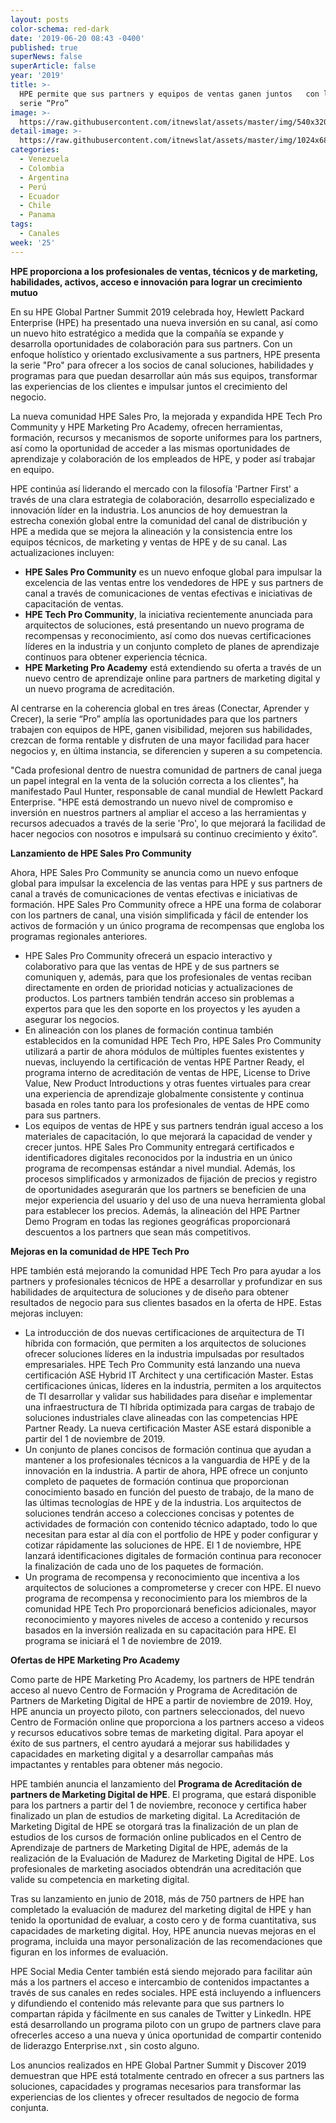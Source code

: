 ```yaml
---
layout: posts
color-schema: red-dark
date: '2019-06-20 08:43 -0400'
published: true
superNews: false
superArticle: false
year: '2019'
title: >-
  HPE permite que sus partners y equipos de ventas ganen juntos   con la nueva
  serie “Pro”
image: >-
  https://raw.githubusercontent.com/itnewslat/assets/master/img/540x320/Alianzas-Acuerdos-p.jpg
detail-image: >-
  https://raw.githubusercontent.com/itnewslat/assets/master/img/1024x680/Alianzas-Acuerdos-g.jpg
categories:
  - Venezuela
  - Colombia
  - Argentina
  - Perú
  - Ecuador
  - Chile
  - Panama
tags:
  - Canales
week: '25'
---
```

**HPE proporciona a los profesionales de ventas, técnicos y de marketing, habilidades, activos, acceso e innovación para lograr un crecimiento mutuo**

En su HPE Global Partner Summit 2019 celebrada hoy, Hewlett Packard Enterprise (HPE) ha presentado una nueva inversión en su canal, así como un nuevo hito estratégico a medida que la compañía se expande y desarrolla oportunidades de colaboración para sus partners. Con un enfoque holístico y orientado exclusivamente a sus partners, HPE presenta la serie "Pro" para ofrecer a los socios de canal soluciones, habilidades y programas para que puedan desarrollar aún más sus equipos, transformar las experiencias de los clientes e impulsar juntos el crecimiento del negocio. 

La nueva comunidad HPE Sales Pro, la mejorada y expandida HPE Tech Pro Community y HPE Marketing Pro Academy, ofrecen herramientas, formación, recursos y mecanismos de soporte uniformes para los partners, así como la oportunidad de acceder a las mismas oportunidades de aprendizaje y colaboración de los empleados de HPE, y poder así trabajar en equipo.

HPE continúa así liderando el mercado con la filosofía 'Partner First' a través de una clara estrategia de colaboración, desarrollo especializado e innovación líder en la industria. Los anuncios de hoy demuestran la estrecha conexión global entre la comunidad del canal de distribución y HPE a medida que se mejora la alineación y la consistencia entre los equipos técnicos, de marketing y ventas de HPE y de su canal. Las actualizaciones incluyen:

- **HPE Sales Pro Community** es un nuevo enfoque global para impulsar la excelencia de las ventas entre los vendedores de HPE y sus partners de canal a través de comunicaciones de ventas efectivas e iniciativas de capacitación de ventas.
- **HPE Tech Pro Community**, la iniciativa recientemente anunciada para arquitectos de soluciones, está presentando un nuevo programa de recompensas y reconocimiento, así como dos nuevas certificaciones líderes en la industria y un conjunto completo de planes de aprendizaje continuos para obtener experiencia técnica.
- **HPE Marketing Pro Academy** está extendiendo su oferta a través de un nuevo centro de aprendizaje online para partners de marketing digital y un nuevo programa de acreditación.

Al centrarse en la coherencia global en tres áreas (Conectar, Aprender y Crecer), la serie “Pro” amplía las oportunidades para que los partners trabajen con equipos de HPE, ganen visibilidad, mejoren sus habilidades, crezcan de forma rentable y disfruten de una mayor facilidad para hacer negocios y, en última instancia, se diferencien y superen a su competencia.

"Cada profesional dentro de nuestra comunidad de partners de canal juega un papel integral en la venta de la solución correcta a los clientes", ha manifestado Paul Hunter, responsable de canal mundial de Hewlett Packard Enterprise. "HPE está demostrando un nuevo nivel de compromiso e inversión en nuestros partners al ampliar el acceso a las herramientas y recursos adecuados a través de la serie 'Pro', lo que mejorará la facilidad de hacer negocios con nosotros e impulsará su continuo crecimiento y éxito”.

**Lanzamiento de HPE Sales Pro Community**

Ahora, HPE Sales Pro Community se anuncia como un nuevo enfoque global para impulsar la excelencia de las ventas para HPE y sus partners de canal a través de comunicaciones de ventas efectivas e iniciativas de formación. HPE Sales Pro Community ofrece a HPE una forma de colaborar con los partners de canal, una visión simplificada y fácil de entender los activos de formación y un único programa de recompensas que engloba los programas regionales anteriores.

- HPE Sales Pro Community ofrecerá un espacio interactivo y colaborativo para que las ventas de HPE y de sus partners se comuniquen y, además, para que los profesionales de ventas reciban directamente en orden de prioridad noticias y actualizaciones de productos. Los partners también tendrán acceso sin problemas a expertos para que les den soporte en los proyectos y les ayuden a asegurar los negocios.
- En alineación con los planes de formación continua también establecidos en la comunidad HPE Tech Pro, HPE Sales Pro Community utilizará a partir de ahora módulos de múltiples fuentes existentes y nuevas, incluyendo la certificación de ventas HPE Partner Ready, el programa interno de acreditación de ventas de HPE, License to Drive Value, New Product Introductions y otras fuentes virtuales para crear una experiencia de aprendizaje globalmente consistente y continua basada en roles tanto para los profesionales de ventas de HPE como para sus partners.
- Los equipos de ventas de HPE y sus partners tendrán igual acceso a los materiales de capacitación, lo que mejorará la capacidad de vender y crecer juntos. HPE Sales Pro Community entregará certificados e identificadores digitales reconocidos por la industria en un único programa de recompensas estándar a nivel mundial. Además, los procesos simplificados y armonizados de fijación de precios y registro de oportunidades asegurarán que los partners se beneficien de una mejor experiencia del usuario y del uso de una nueva herramienta global para establecer los precios. Además, la alineación del HPE Partner Demo Program en todas las regiones geográficas proporcionará descuentos a los partners que sean más competitivos.

**Mejoras en la comunidad de HPE Tech Pro**

HPE también está mejorando la comunidad HPE Tech Pro para ayudar a los partners y profesionales técnicos de HPE a desarrollar y profundizar en sus habilidades de arquitectura de soluciones y de diseño para obtener resultados de negocio para sus clientes basados en la oferta de HPE. Estas mejoras incluyen:

- La introducción de dos nuevas certificaciones de arquitectura de TI híbrida con formación, que permiten a los arquitectos de soluciones ofrecer soluciones líderes en la industria impulsadas por resultados empresariales. HPE Tech Pro Community está lanzando una nueva certificación ASE Hybrid IT Architect y una certificación Master. Estas certificaciones únicas, líderes en la industria, permiten a los arquitectos de TI desarrollar y validar sus habilidades para diseñar e implementar una infraestructura de TI híbrida optimizada para cargas de trabajo de soluciones industriales clave alineadas con las competencias HPE Partner Ready. La nueva certificación Master ASE estará disponible a partir del 1 de noviembre de 2019. 
- Un conjunto de planes concisos de formación continua que ayudan a mantener a los profesionales técnicos a la vanguardia de HPE y de la innovación en la industria. A partir de ahora, HPE ofrece un conjunto completo de paquetes de formación continua que proporcionan conocimiento basado en función del puesto de trabajo, de la mano de las últimas tecnologías de HPE y de la industria. Los arquitectos de soluciones tendrán acceso a colecciones concisas y potentes de actividades de formación con contenido técnico adaptado, todo lo que necesitan para estar al día con el portfolio de HPE y poder configurar y cotizar rápidamente las soluciones de HPE. El 1 de noviembre, HPE lanzará identificaciones digitales de formación continua para reconocer la finalización de cada uno de los paquetes de formación. 
- Un programa de recompensa y reconocimiento que incentiva a los arquitectos de soluciones a comprometerse y crecer con HPE. El nuevo programa de recompensa y reconocimiento para los miembros de la comunidad HPE Tech Pro proporcionará beneficios adicionales, mayor reconocimiento y mayores niveles de acceso a contenido y recursos basados en la inversión realizada en su capacitación para HPE. El programa se iniciará el 1 de noviembre de 2019. 

**Ofertas de HPE Marketing Pro Academy**

Como parte de HPE Marketing Pro Academy, los partners de HPE tendrán acceso al nuevo Centro de Formación y Programa de Acreditación de Partners de Marketing Digital de HPE a partir de noviembre de 2019. Hoy, HPE anuncia un proyecto piloto, con partners seleccionados, del nuevo Centro de Formación online que proporciona a los partners acceso a videos y recursos educativos sobre temas de marketing digital. Para apoyar el éxito de sus partners, el centro ayudará a mejorar sus habilidades y capacidades en marketing digital y a desarrollar campañas más impactantes y rentables para obtener más negocio. 

HPE también anuncia el lanzamiento del **Programa de Acreditación de partners de Marketing Digital de HPE**. El programa, que estará disponible para los partners a partir del 1 de noviembre, reconoce y certifica haber finalizado un plan de estudios de marketing digital. La Acreditación de Marketing Digital de HPE se otorgará tras la finalización de un plan de estudios de los cursos de formación online publicados en el Centro de Aprendizaje de partners de Marketing Digital de HPE, además de la realización de la Evaluación de Madurez de Marketing Digital de HPE. Los profesionales de marketing asociados obtendrán una acreditación que valide su competencia en marketing digital. 

Tras su lanzamiento en junio de 2018, más de 750 partners de HPE han completado la evaluación de madurez del marketing digital de HPE y han tenido la oportunidad de evaluar, a costo cero y de forma cuantitativa, sus capacidades de marketing digital. Hoy, HPE anuncia nuevas mejoras en el programa, incluida una mayor personalización de las recomendaciones que figuran en los informes de evaluación. 

HPE Social Media Center también está siendo mejorado para facilitar aún más a los partners el acceso e intercambio de contenidos impactantes a través de sus canales en redes sociales. HPE está incluyendo a influencers y difundiendo el contenido más relevante para que sus partners lo compartan rápida y fácilmente en sus canales de Twitter y LinkedIn. HPE está desarrollando un programa piloto con un grupo de partners clave para ofrecerles acceso a una nueva y única oportunidad de compartir contenido de liderazgo Enterprise.nxt , sin costo alguno. 

Los anuncios realizados en HPE Global Partner Summit y Discover 2019 demuestran que HPE está totalmente centrado en ofrecer a sus partners las soluciones, capacidades y programas necesarios para transformar las experiencias de los clientes y ofrecer resultados de negocio de forma conjunta. 